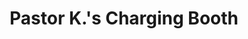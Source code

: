 ---
title: "Pastor K.'s Charging Booth"
url: /ganta/pastor-k-s-charging-booth/
shop: electronics
---
